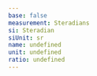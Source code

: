 ```yaml
---
base: false
measurement: Steradians
si: Steradian
siUnit: sr
name: undefined
unit: undefined
ratio: undefined
---
```

